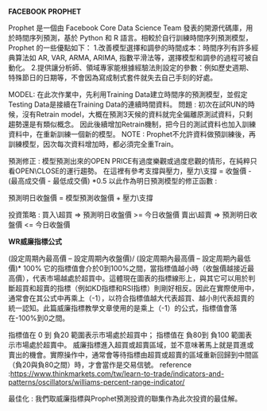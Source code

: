 **FACEBOOK PROPHET**

Prophet 是一個由 Facebook Core Data Science Team 發表的開源代碼庫，用於時間序列預測，基於 Python 和 R 語言。相較於自行訓練時間序列預測模型，Prophet 的一些優點如下：‌
1.改善模型選擇和調參的時間成本：時間序列有許多經典算法如 AR, VAR, ARMA, ARIMA, 指數平滑法等，選擇模型和調參的過程可被自動化。
2.提供讓分析師、領域專家能根據經驗法則設定的參數：例如歷史週期、特殊節日的日期等，不會因為寫成制式套件就失去自己手刻的好處。

MODEL:
在此次作業中，先利用Training Data建立時間序的預測模型，並假定Testing Data是接續在Training Data的連續時間資料。
問題 :
初次在試RUN的時候，沒有Retrain model，大概在預測3天候的資料就完全偏離原測試資料，只剩趨勢還是有類似概念。
因此後續增加Retrain機制，把今日的測試資料也加入訓練資料中，在重新訓練一個新的模型。
NOTE :
Prophet不允許資料做預訓練後，再訓練模型，因次每次資料增加時，都必須完全重Train。

預測修正 :
模型預測出來的OPEN PRICE有過度樂觀或過度悲觀的情形，在純粹只看OPEN\CLOSE的運行趨勢。
在這裡有參考支撐與壓力，壓力\支撐 = 收盤價 - (最高成交價 - 最低成交價) *0.5
以此作為明日預測模型的修正函數 :

預測明日收盤價 = 模型預測收盤價 + 壓力\支撐

投資策略 :
買入\超買 => 預測明日收盤價 >= 今日收盤價
賣出\超賣 => 預測明日收盤價 <= 今日收盤價



 **WR威廉指標公式**

(設定周期內最高價 – 設定周期內收盤價)/ (設定周期內最高價 – 設定周期內最低價)* 100%
它的指標值會介於0到100%之間，當指標值越小時（收盤價越接近最高價），代表市場越處於超買中。這體現在圖表的指標線形上，與其它可以用於判斷超買和超賣的指標（例如KD指標和RSI指標）則剛好相反。因此在實際使用中，通常會在其公式中再乘上（-1），以符合指標值越大代表超買、越小則代表超賣的統一認知。此篇威廉指標教學文章使用的是乘上（-1）的公式，指標值會落在-100%到0之間。

指標值在 0 到 負20 範圍表示市場處於超買中；
指標值在 負80到 負100 範圍表示市場處於超賣中。
威廉指標進入超買或超賣區域，並不意味著馬上就是買進或賣出的機會。實際操作中，通常會等待指標由超買或超賣的區域重新回歸到中間區（負20與負80之間）時，才會當作是交易信號。
reference :https://www.thinkmarkets.com/tw/learn-to-trade/indicators-and-patterns/oscillators/williams-percent-range-indicator/


最佳化 :
我們取威廉指標與Prophet預測投資的聯集作為此次投資的最佳解。
